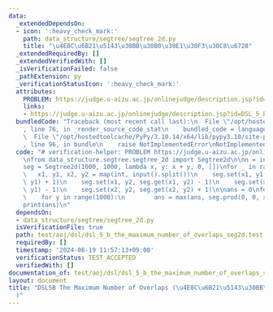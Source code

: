 ```yaml
---
data:
  _extendedDependsOn:
  - icon: ':heavy_check_mark:'
    path: data_structure/segtree/segtree_2d.py
    title: "\u4E8C\u6B21\u5143\u30BB\u30B0\u30E1\u30F3\u30C8\u6728"
  _extendedRequiredBy: []
  _extendedVerifiedWith: []
  _isVerificationFailed: false
  _pathExtension: py
  _verificationStatusIcon: ':heavy_check_mark:'
  attributes:
    PROBLEM: https://judge.u-aizu.ac.jp/onlinejudge/description.jsp?id=DSL_5_B
    links:
    - https://judge.u-aizu.ac.jp/onlinejudge/description.jsp?id=DSL_5_B
  bundledCode: "Traceback (most recent call last):\n  File \"/opt/hostedtoolcache/PyPy/3.10.14/x64/lib/pypy3.10/site-packages/onlinejudge_verify/documentation/build.py\"\
    , line 76, in _render_source_code_stat\n    bundled_code = language.bundle(\n\
    \  File \"/opt/hostedtoolcache/PyPy/3.10.14/x64/lib/pypy3.10/site-packages/onlinejudge_verify/languages/python.py\"\
    , line 96, in bundle\n    raise NotImplementedError\nNotImplementedError\n"
  code: "# verification-helper: PROBLEM https://judge.u-aizu.ac.jp/onlinejudge/description.jsp?id=DSL_5_B\n\
    \nfrom data_structure.segtree.segtree_2d import Segtree2d\n\nn = int(input())\n\
    seg = Segtree2d(1000, 1000, lambda x, y: x + y, 0, [])\nfor _ in range(n):\n \
    \   x1, y1, x2, y2 = map(int, input().split())\n    seg.set(x1, y1, seg.get(x1,\
    \ y1) + 1)\n    seg.set(x1, y2, seg.get(x1, y2) - 1)\n    seg.set(x2, y1, seg.get(x2,\
    \ y1) - 1)\n    seg.set(x2, y2, seg.get(x2, y2) + 1)\n\nans = 0\nfor x in range(1000):\n\
    \    for y in range(1000):\n        ans = max(ans, seg.prod(0, 0, x + 1, y + 1))\n\
    print(ans)\n"
  dependsOn:
  - data_structure/segtree/segtree_2d.py
  isVerificationFile: true
  path: test/aoj/dsl/dsl_5_b_the_maximum_number_of_overlaps_seg2d.test.py
  requiredBy: []
  timestamp: '2024-06-19 11:57:13+09:00'
  verificationStatus: TEST_ACCEPTED
  verifiedWith: []
documentation_of: test/aoj/dsl/dsl_5_b_the_maximum_number_of_overlaps_seg2d.test.py
layout: document
title: "DSL5B The Maximum Number of Overlaps (\u4E8C\u6B21\u5143\u30BB\u30B0\u6728\
  )"
---
```


